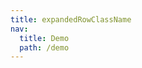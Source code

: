 ```yaml
---
title: expandedRowClassName
nav:
  title: Demo
  path: /demo
---
```


<code src="../examples/expandedRowClassName.tsx"></code>
